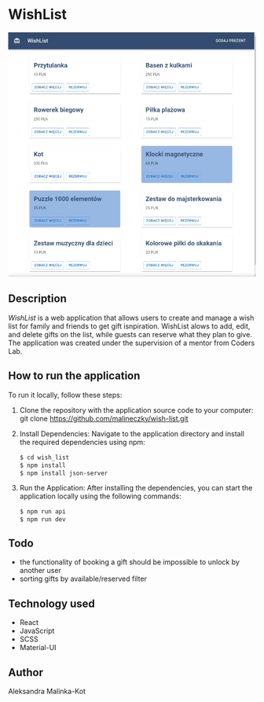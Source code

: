 # WishList

![](/screenshot.jpg)

## Description

_WishList_ is a web application that allows users to create and manage a wish list for family and friends to get gift isnpiration. WishList alows to add, edit, and delete gifts on the list, while guests can reserve what they plan to give. The application was created under the supervision of a mentor from Coders Lab.

## How to run the application

To run it locally, follow these steps:

1. Clone the repository with the application source code to your computer:
   git clone https://github.com/malineczky/wish-list.git

1. Install Dependencies: Navigate to the application directory and install the required dependencies using npm:

    ```
    $ cd wish_list
    $ npm install
    $ npm install json-server
    ```

1. Run the Application: After installing the dependencies, you can start the application locally using the following commands:
    ```
    $ npm run api
    $ npm run dev
    ```

## Todo

-   the functionality of booking a gift should be impossible to unlock by another user
-   sorting gifts by available/reserved filter

## Technology used

-   React
-   JavaScript
-   SCSS
-   Material-UI

## Author

Aleksandra Malinka-Kot
